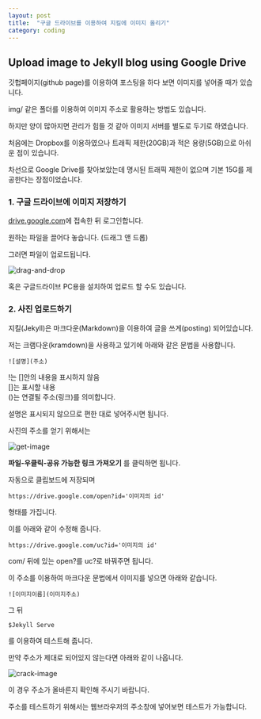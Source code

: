 ```yaml
---
layout: post
title:  "구글 드라이브를 이용하여 지킬에 이미지 올리기"
category: coding
---
```


## Upload image to Jekyll blog using Google Drive

깃헙페이지(github page)를 이용하여 포스팅을 하다 보면 이미지를 넣어줄 때가 있습니다.

img/ 같은 폴더를 이용하여 이미지 주소로 활용하는 방법도 있습니다.

하지만 양이 많아지면 관리가 힘들 것 같아 이미지 서버를 별도로 두기로 하였습니다.

처음에는 Dropbox를 이용하였으나 트래픽 제한(20GB)과 적은 용량(5GB)으로 아쉬운 점이 있습니다.

차선으로 Google Drive를 찾아보았는데 명시된 트래픽 제한이 없으며 기본 15G를 제공한다는 장점이었습니다.

### 1. 구글 드라이브에 이미지 저장하기

[drive.google.com](drive.google.com)에 접속한 뒤 로그인합니다.

원하는 파일을 끌어다 놓습니다. (드래그 앤 드롭)

그러면 파일이 업로드됩니다.

![drag-and-drop](https://drive.google.com/uc?id=0B_CtpwiAk5hIRDZFYlcySDQ4OE0)

혹은 구글드라이브 PC용을 설치하여 업로드 할 수도 있습니다.

### 2. 사진 업로드하기

지킬(Jekyll)은 마크다운(Markdown)을 이용하여 글을 쓰게(posting) 되어있습니다.

저는 크램다운(kramdown)을 사용하고 있기에 아래와 같은 문법을 사용합니다.

~~~
![설명](주소)
~~~
!는 []안의 내용을 표시하지 않음  
[]는 표시할 내용  
()는 연결될 주소(링크)를 의미합니다.

설명은 표시되지 않으므로 편한 대로 넣어주시면 됩니다.

사진의 주소를 얻기 위해서는 

![get-image](https://drive.google.com/uc?id=0B_CtpwiAk5hIa09XcjFzRzk4R1U)

**파일-우클릭-공유 가능한 링크 가져오기** 를 클릭하면 됩니다.

자동으로 클립보드에 저장되며
~~~
https://drive.google.com/open?id='이미지의 id'
~~~
형태를 가집니다.

이를 아래와 같이 수정해 줍니다.

~~~
https://drive.google.com/uc?id='이미지의 id'
~~~
com/ 뒤에 있는 open?를 uc?로 바꿔주면 됩니다.

이 주소를 이용하여 마크다운 문법에서 이미지를 넣으면 아래와 같습니다.

~~~
![이미지이름](이미지주소)
~~~

그 뒤
~~~
$Jekyll Serve
~~~
를 이용하여 테스트해 줍니다.

만약 주소가 제대로 되어있지 않는다면 아래와 같이 나옵니다.

![crack-image](https://drive.google.com/uc?id=0B_CtpwiAk5hIcXlJdFRmY1FWbGs)

이 경우 주소가 올바른지 확인해 주시기 바랍니다.

주소를 테스트하기 위해서는 웹브라우저의 주소창에 넣어보면 테스트가 가능합니다.
